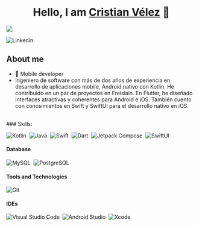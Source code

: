 <div align="center">
<h1 align="center">Hello, I am <a href="https://www.linkedin.com/in/cristianv%C3%A9lez">Cristian Vélez</a> 👋</h1>
</div>
<img src="https://i.imgur.com/8SM6OJxh.png">

![Linkedin](https://img.shields.io/badge/Linkedin-42ecf5?style=social&logo=Linkedin&logoColor=%23133ecf&labelColor=42ecf5&color=42ecf5&link=https%3A%2F%2Fwww.linkedin.com%2Fin%2Fcristianv%25C3%25A9lez%2F)


## About me

- 📲 Mobile developer
- Ingeniero de software con más de dos años de experiencia en desarrollo de aplicaciones
mobile, Android nativo con Kotlin. He contribuido en un par de proyectos en Freislain.
En Flutter, he diseñado interfaces atractivas y coherentes para Android e iOS.
También cuento con conosimientos en Swift y SwiftUI para el desarrollo nativo en iOS.

<br>
### Skills:

![Kotlin](https://img.shields.io/badge/Kotlin-101bef)&nbsp;
![Java](https://img.shields.io/badge/Java-51ae5d)&nbsp;
![Swift](https://img.shields.io/badge/Swift-ff5600)&nbsp;
![Dart](https://img.shields.io/badge/Dart-010203)&nbsp;
![Jetpack Compose](https://img.shields.io/badge/JetpackCompose-d7f542)&nbsp;
![SwiftUI](https://img.shields.io/badge/SwiftUI-4245f5)

#### Database

![MySQL](https://img.shields.io/badge/MySQL-00000F?style=for-the-badge&logo=mysql&logoColor=white)&nbsp;
![PostgreSQL](https://img.shields.io/badge/PostgreSQL-316192?style=for-the-badge&logo=postgresql&logoColor=white)&nbsp;

#### Tools and Technologies

![Git](https://img.shields.io/badge/GIT-E44C30?style=for-the-badge&logo=git&logoColor=white)&nbsp;
<!-- ![AWS](https://img.shields.io/badge/Amazon_AWS-232F3E?style=flat&logo=amazon-aws&logoColor=white)&nbsp;
![Google Cloud](https://img.shields.io/badge/Google_Cloud-4285F4?style=flat&logo=google-cloud&logoColor=white)&nbsp; -->

#### IDEs

![Visual Studio Code](https://img.shields.io/badge/Visual%20Studio%20Code-0078d7.svg?style=for-the-badge&logo=visual-studio-code&logoColor=white)&nbsp;
![Android Studio](https://img.shields.io/badge/Androd%20Studio%20-fcfcfc?style=for-the-badge&logo=Android%20studio&logoColor=%23fcfcfc&labelColor=2f732f&color=fcfcfc)&nbsp;
![Xcode](https://img.shields.io/badge/Xcode%20-fcfcfc?style=for-the-badge&logo=Xcode&logoColor=%23fcfcfc&labelColor=205bc9&color=000000)&nbsp;


<!--
**themlphdstudent/themlphdstudent** is a ✨ _special_ ✨ repository because its `README.md` (this file) appears on your GitHub profile.

Here are some ideas to get you started:

- 🔭 I’m currently working on ...
- 🌱 I’m currently learning ...
- 👯 I’m looking to collaborate on ...
- 🤔 I’m looking for help with ...
- 💬 Ask me about ...
- 📫 How to reach me: ...
- 😄 Pronouns: ...
- ⚡ Fun fact: ...
-->


